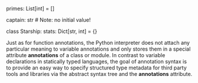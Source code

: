 primes: List[int] = []

captain: str  # Note: no initial value!

class Starship:
     stats: Dict[str, int] = {}

     
Just as for function annotations, the Python interpreter does not attach any particular meaning to variable annotations and only stores them in a special attribute __annotations__ of a class or module. In contrast to variable declarations in statically typed languages, the goal of annotation syntax is to provide an easy way to specify structured type metadata for third party tools and libraries via the abstract syntax tree and the __annotations__ attribute.


